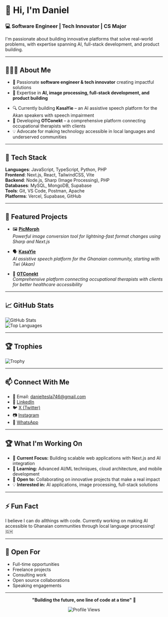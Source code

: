 <!-- Banner Image (optional) -->
<!-- ![Banner](https://yourdomain.com/banner.png) -->

# 👋 Hi, I'm Daniel

### 💻 Software Engineer | Tech Innovator | CS Major

I'm passionate about building innovative platforms that solve real-world problems, with expertise spanning AI, full-stack development, and product building.

---

## 👨🏽‍💻 About Me

- 🚀 Passionate **software engineer & tech innovator** creating impactful solutions
- 🎯 Expertise in **AI, image processing, full-stack development, and product building**
<!-- - 🌟 Co-founder of **QuiverTech** - empowering the next generation of tech talent -->
- 🔍 Currently building **KasaYie** – an AI assistive speech platform for the Akan speakers with speech impairment
- 🏥 Developing **OTConekt** – a comprehensive platform connecting occupational therapists with clients
- 💡 Advocate for making technology accessible in local languages and underserved communities

---

## 🔧 Tech Stack

**Languages**: JavaScript, TypeScript, Python, PHP  
**Frontend**: Next.js, React, TailwindCSS, Vite  
**Backend**: Node.js, Sharp (Image Processing), PHP  
**Databases**: MySQL, MongoDB, Supabase  
**Tools**: Git, VS Code, Postman, Apache  
**Platforms**: Vercel, Supabase, GitHub

---

## 🚀 Featured Projects

- 🖼️ [**PicMorph**](https://github.com/saintdannyyy/picmorph)  
  _Powerful image conversion tool for lightning-fast format changes using Sharp and Next.js_

- 🗣️ [**KasaYie**](https://github.com/saintdannyyy/kasayie)  
  _AI assistive speech platform for the Ghanaian community, starting with Twi (Akan)_

- 🏥 [**OTConekt**](https://github.com/saintdannyyy/otconekt)  
  _Comprehensive platform connecting occupational therapists with clients for better healthcare accessibility_

---

## 📈 GitHub Stats

![GitHub Stats](https://github-readme-stats.vercel.app/api?username=saintdannyyy&show_icons=true&theme=dark&include_all_commits=true&count_private=true)  
![Top Languages](https://github-readme-stats.vercel.app/api/top-langs/?username=saintdannyyy&layout=compact&theme=dark&include_all_commits=true&count_private=true)

---

## 🏆 Trophies

![Trophy](https://github-profile-trophy.vercel.app/?username=saintdannyyy&theme=onedark&column=6&margin-h=8&margin-w=8)

---

## 📫 Connect With Me

- 📧 Email: [danieltesla746@gmail.com](mailto:danieltesla746@gmail.com)
- 🔗 [LinkedIn](https://linkedin.com/in/saintdannyyy)
- 🐦 [X (Twitter)](https://x.com/saintdannyyy)
- 📷 [Instagram](https://instagram.com/saintdannyyy)
- 💬 [WhatsApp](https://bit.ly/techsavvyyyy-whatsapp)

---

## 🏆 What I'm Working On

- 🔭 **Current Focus:** Building scalable web applications with Next.js and AI integration
- 🌱 **Learning:** Advanced AI/ML techniques, cloud architecture, and mobile development
- 👯 **Open to:** Collaborating on innovative projects that make a real impact
- 💡 **Interested in:** AI applications, image processing, full-stack solutions

---

## ⚡ Fun Fact

I believe I can do allthings with code. Currently working on making AI accessible to Ghanaian communities through local language processing! 🇬🇭

---

## 💼 Open For

- Full-time opportunities
- Freelance projects
- Consulting work
- Open source collaborations
- Speaking engagements

---

<div align="center">

**"Building the future, one line of code at a time"** 🚀

![Profile Views](https://komarev.com/ghpvc/?username=saintdannyyy&color=blue&style=flat-square&label=Profile+Views)

</div>
